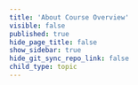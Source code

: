 ```yaml
---
title: 'About Course Overview'
visible: false
published: true
hide_page_title: false
show_sidebar: true
hide_git_sync_repo_link: false
child_type: topic
---
```

